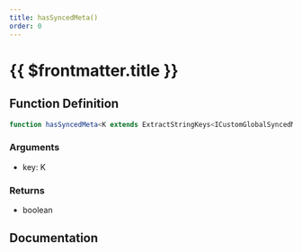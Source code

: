 ```yaml
---
title: hasSyncedMeta()
order: 0
---
```


# {{ $frontmatter.title }}

## Function Definition

```ts
function hasSyncedMeta<K extends ExtractStringKeys<ICustomGlobalSyncedMeta>>(key: K): boolean;
```

### Arguments

* key: K

### Returns

* boolean

## Documentation

<!--@include: ./parts/hasSyncedMeta.md-->
